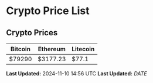 # Crypto Price List

## Crypto Prices
| Bitcoin | Ethereum | Litecoin |
| ------- | -------- | -------- |
| $79290 | $3177.23 | $77.1 |
**Last Updated:** 2024-11-10 14:56 UTC
**Last Updated:** $DATE$
